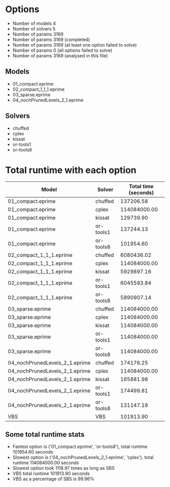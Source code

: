 

# Options


- Number of models         4
- Number of solvers        5
- Number of params      3169
- Number of params      3169 (completed)
- Number of params      3169 (at least one option failed to solve)
- Number of params         0 (all options failed to solve)
- Number of params      3169 (analysed in this file)


## Models


 - 01_compact.eprime
 - 02_compact_1_1_1.eprime
 - 03_sparse.eprime
 - 04_nochPrunedLevels_2_1.eprime


## Solvers


 - chuffed
 - cplex
 - kissat
 - or-tools1
 - or-tools8


# Total runtime with each option


 | Model | Solver | Total time (seconds) | 
 | -- | -- | -- | 
 | 01_compact.eprime | chuffed | 137206.58 | 
 | 01_compact.eprime | cplex | 114084000.00 | 
 | 01_compact.eprime | kissat | 129739.90 | 
 | 01_compact.eprime | or-tools1 | 137244.13 | 
 | 01_compact.eprime | or-tools8 | 101954.60 | 
 | 02_compact_1_1_1.eprime | chuffed | 6080436.02 | 
 | 02_compact_1_1_1.eprime | cplex | 114084000.00 | 
 | 02_compact_1_1_1.eprime | kissat | 5929897.16 | 
 | 02_compact_1_1_1.eprime | or-tools1 | 6045593.84 | 
 | 02_compact_1_1_1.eprime | or-tools8 | 5890907.14 | 
 | 03_sparse.eprime | chuffed | 114084000.00 | 
 | 03_sparse.eprime | cplex | 114084000.00 | 
 | 03_sparse.eprime | kissat | 114084000.00 | 
 | 03_sparse.eprime | or-tools1 | 114084000.00 | 
 | 03_sparse.eprime | or-tools8 | 114084000.00 | 
 | 04_nochPrunedLevels_2_1.eprime | chuffed | 174176.25 | 
 | 04_nochPrunedLevels_2_1.eprime | cplex | 114084000.00 | 
 | 04_nochPrunedLevels_2_1.eprime | kissat | 165881.98 | 
 | 04_nochPrunedLevels_2_1.eprime | or-tools1 | 174499.81 | 
 | 04_nochPrunedLevels_2_1.eprime | or-tools8 | 131147.18 | 
 | VBS | VBS | 101913.90 | 


## Some total runtime stats


 - Fastest option is ('01_compact.eprime', 'or-tools8'), total runtime 101954.60 seconds
 - Slowest option is ('04_nochPrunedLevels_2_1.eprime', 'cplex'), total runtime 114084000.00 seconds
 - Slowest option took 1118.97 times as long as SBS
 - VBS total runtime 101913.90 seconds
 - VBS as a percentage of SBS is 99.96%
